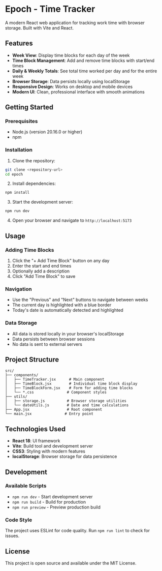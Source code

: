 # Epoch - Time Tracker

A modern React web application for tracking work time with browser storage. Built with Vite and React.

## Features

- **Week View**: Display time blocks for each day of the week
- **Time Block Management**: Add and remove time blocks with start/end times
- **Daily & Weekly Totals**: See total time worked per day and for the entire week
- **Browser Storage**: Data persists locally using localStorage
- **Responsive Design**: Works on desktop and mobile devices
- **Modern UI**: Clean, professional interface with smooth animations

## Getting Started

### Prerequisites

- Node.js (version 20.16.0 or higher)
- npm

### Installation

1. Clone the repository:
```bash
git clone <repository-url>
cd epoch
```

2. Install dependencies:
```bash
npm install
```

3. Start the development server:
```bash
npm run dev
```

4. Open your browser and navigate to `http://localhost:5173`

## Usage

### Adding Time Blocks

1. Click the "+ Add Time Block" button on any day
2. Enter the start and end times
3. Optionally add a description
4. Click "Add Time Block" to save

### Navigation

- Use the "Previous" and "Next" buttons to navigate between weeks
- The current day is highlighted with a blue border
- Today's date is automatically detected and highlighted

### Data Storage

- All data is stored locally in your browser's localStorage
- Data persists between browser sessions
- No data is sent to external servers

## Project Structure

```
src/
├── components/
│   ├── TimeTracker.jsx      # Main component
│   ├── TimeBlock.jsx        # Individual time block display
│   ├── TimeBlockForm.jsx    # Form for adding time blocks
│   └── *.css               # Component styles
├── utils/
│   ├── storage.js          # Browser storage utilities
│   └── dateUtils.js        # Date and time calculations
├── App.jsx                 # Root component
└── main.jsx               # Entry point
```

## Technologies Used

- **React 18**: UI framework
- **Vite**: Build tool and development server
- **CSS3**: Styling with modern features
- **localStorage**: Browser storage for data persistence

## Development

### Available Scripts

- `npm run dev` - Start development server
- `npm run build` - Build for production
- `npm run preview` - Preview production build

### Code Style

The project uses ESLint for code quality. Run `npm run lint` to check for issues.

## License

This project is open source and available under the MIT License.
